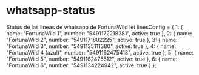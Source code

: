 # whatsapp-status
Status de las lineas de whatsapp de FortunaWild
        let linesConfig = {
            1: { name: "FortunaWild 1", number: "5491172218281", active: true },
            2: { name: "FortunaWild 2", number: "5491171802225", active: true },
            3: { name: "FortunaWild 3", number: "5491135111380", active: true },
            4: { name: "FortunaWild 4 (azul)", number: "5491162475418", active: true },
            5: { name: "FortunaWild 5", number: "5491162475512", active: true },
            6: { name: "FortunaWild 6", number: "5491134224942", active: true }
        };
        